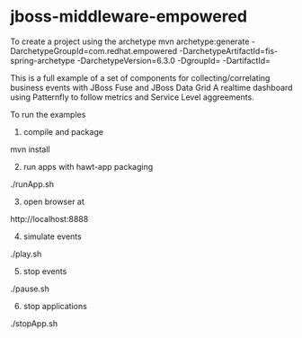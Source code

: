 # jboss-middleware-empowered
To create a project using the archetype
mvn archetype:generate -DarchetypeGroupId=com.redhat.empowered -DarchetypeArtifactId=fis-spring-archetype -DarchetypeVersion=6.3.0 -DgroupId=<YourGroup> -DartifactId=<YourArtifactID>

This is a full example of a set of components for collecting/correlating business events with JBoss Fuse and JBoss Data Grid
A realtime dashboard using Patternfly to follow metrics and Service Level aggreements.

To run the examples

1) compile and package 

mvn install

2) run apps with hawt-app packaging

./runApp.sh

3) open browser at 

http://localhost:8888

4) simulate events

./play.sh

5) stop events

./pause.sh

6) stop applications

./stopApp.sh

